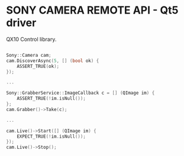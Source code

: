 # SONY CAMERA REMOTE API - Qt5 driver #

QX10 Control library.

```C++

Sony::Camera cam;
cam.DiscoverAsync(5, [] (bool ok) {
    ASSERT_TRUE(ok);
});

...

Sony::GrabberService::ImageCallback c = [] (QImage im) {
    ASSERT_TRUE(!im.isNull());
};
cam.Grabber()->Take(c);

...

cam.Live()->Start([] (QImage im) {
    EXPECT_TRUE(!im.isNull());
});
cam.Live()->Stop();

```

